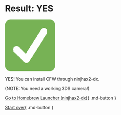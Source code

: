 # Result: YES

![Image](/images/seventeen/success.png)

YES! You can install CFW through ninjhax2-dx.

(NOTE: You need a working 3DS camera!)

[Go to Homebrew Launcher (ninjhax2-dx)](https://wiki.hacks.guide/wiki/3DS:Alternate_Exploits/Homebrew_Launcher_(ninjhax2-dx)){ .md-button } 

[Start over](/seventeen){ .md-button }